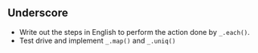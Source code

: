## Underscore
* Write out the steps in English to perform the action done by `_.each()`.
* Test drive and implement `_.map()` and `_.uniq()`
